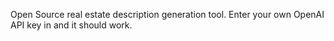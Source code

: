 Open Source real estate description generation tool. Enter your own OpenAI API key in and it should work. 
